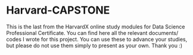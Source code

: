 # Harvard-CAPSTONE
This is the last from the HarvardX online study modules for Data Science Professional Certificate. You can find here all the relevant documents/ codes I wrote for this project.
You can use these to advance your studies, but please do not use them simply to present as your own.
Thank you :)
